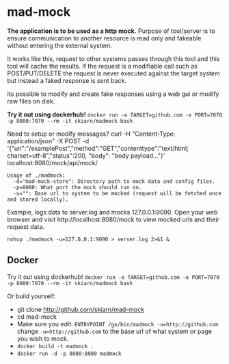 # mad-mock
**The application is to be used as a http mock.**
Purpose of tool/server is to ensure communication to another resource is read only and fakeable without entering the external system. 

It works like this, request to other systems passes through this tool and this tool will cache the results. If the request is a modifiable call such as POST/PUT/DELETE the request is never executed against the target system but instead a faked response is sent back.

Its possible to modify and create fake responses using a web gui or modify raw files on disk.

**Try it out using dockerhub!**
`docker run -e TARGET=github.com -e PORT=7070 -p 8080:7070 --rm -it skiarn/madmock bash`

Need to setup or modify messages? 
curl -H "Content-Type: application/json" -X POST -d '{"uri":"/examplePost","method":"GET","contenttype":"text/html; charset=utf-8","status":200, "body": "body payload..."}' localhost:8080/mock/api/mock/

```
Usage of ./madmock:
  -d="mad-mock-store": Directory path to mock data and config files.
  -p=8080: What port the mock should run on.
  -u="": Base url to system to be mocked (request will be fetched once and stored locally).
```

Example, logs data to server.log and mocks 127.0.0.1:9090.
Open your web browser and visit http://localhost:8080/mock to view mocked urls and their request data.
```
nohup ./madmock -u=127.0.0.1:9090 > server.log 2>&1 &
```

## Docker
Try it out using dockerhub!
`docker run -e TARGET=github.com -e PORT=7070 -p 8080:7070 --rm -it skiarn/madmock bash`

Or build yourself:
* git clone http://github.com/skiarn/mad-mock
* cd mad-mock
* Make sure you edit: ```ENTRYPOINT /go/bin/madmock -u=http://github.com``` change ```-u=http://github.com``` to the base url of what system or page you wish to mock.
* ```docker build -t madmock . ```
* ```docker run -d -p 8080:8080 madmock```
